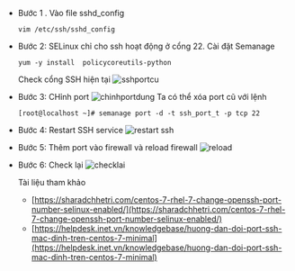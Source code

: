 * Bước 1 . Vào file sshd_config
  ```
  vim /etc/ssh/sshd_config
  ```
* Bước 2: SELinux chỉ cho ssh hoạt động ở cổng 22. Cài đặt Semanage
  ```
  yum -y install  policycoreutils-python
  ```
  Check cổng SSH hiện tại
  ![sshportcu](https://i.imgur.com/eswdd9h.png)
* Bước 3: CHỉnh port 
  ![chinhportdung](https://i.imgur.com/9zrS4WY.png)
  Ta có thể xóa port cũ với lệnh
  ```
  [root@localhost ~]# semanage port -d -t ssh_port_t -p tcp 22
  ```

* Bước 4: Restart SSH service
  ![restart ssh](https://i.imgur.com/e2WunO8.png)
* Bước 5: Thêm port vào firewall và reload firewall
  ![reload](https://i.imgur.com/vNBxYgM.png)
* Bước 6: Check lại
  ![checklai](https://i.imgur.com/aNplJPJ.png)







  Tài liệu tham khảo
  * [https://sharadchhetri.com/centos-7-rhel-7-change-openssh-port-number-selinux-enabled/](https://sharadchhetri.com/centos-7-rhel-7-change-openssh-port-number-selinux-enabled/)
  * [https://helpdesk.inet.vn/knowledgebase/huong-dan-doi-port-ssh-mac-dinh-tren-centos-7-minimal](https://helpdesk.inet.vn/knowledgebase/huong-dan-doi-port-ssh-mac-dinh-tren-centos-7-minimal)
  